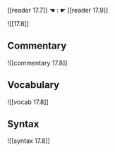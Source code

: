 [[reader 17.7]] ☚ : ☛ [[reader 17.9]]

![[17.8]]

## Commentary

![[commentary 17.8]]

## Vocabulary

![[vocab 17.8]]

## Syntax

![[syntax 17.8]]

